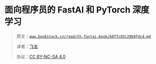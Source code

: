 # 面向程序员的 FastAI 和 PyTorch 深度学习

> 原文：[`www.bookstack.cn/read/th-fastai-book/b8ffc03c29b9fdcd.md`](https://www.bookstack.cn/read/th-fastai-book/b8ffc03c29b9fdcd.md)
>
> 译者：[飞龙](https://github.com/wizardforcel)
>
> 协议：[CC BY-NC-SA 4.0](http://creativecommons.org/licenses/by-nc-sa/4.0/)
